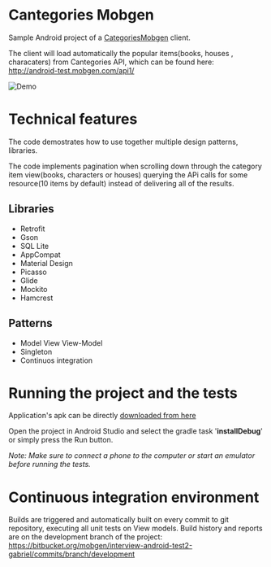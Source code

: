 # Cantegories Mobgen
Sample Android project of a [CategoriesMobgen](http://android-test.mobgen.com/api1/) client.

The client will load automatically the  popular items(books, houses , characaters) from Cantegories API, which can be found here: http://android-test.mobgen.com/api1/

![Demo](https://github.com/gabrielpozo/Categories/raw/master/gifCategories.gif)

Technical features
============
The code demostrates how to use together multiple design patterns, libraries.

The code implements pagination when scrolling down through the category item view(books, characters or houses) querying the APi calls
for some resource(10 items by default) instead of delivering all of the results.


Libraries
-------
- Retrofit
- Gson
- SQL Lite
- AppCompat
- Material Design
- Picasso
- Glide
- Mockito
- Hamcrest



Patterns
-------
- Model View View-Model
- Singleton
- Continuos integration


Running the project and the tests
=============
Application's apk can be directly [downloaded from here](https://github.com/gabrielpozo/Categories/raw/master/releases/app-debug.apk)

Open the project in Android Studio and select the gradle task '**installDebug**' or simply press the Run button.


_Note: Make sure to connect a phone to the computer or start an emulator before running the tests._

Continuous integration environment
============
Builds are triggered and automatically built on every commit to git repository, executing all unit tests on View models.
Build history and reports are on the development branch of the project: https://bitbucket.org/mobgen/interview-android-test2-gabriel/commits/branch/development

